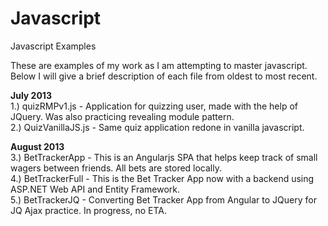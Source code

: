 Javascript
==========

Javascript Examples

These are examples of my work as I am attempting to master javascript. Below I will give a brief description of each file
from oldest to most recent. <br/>

<b>July 2013</b> <br/>
1.) quizRMPv1.js - Application for quizzing user, made with the help of JQuery. Was also practicing revealing module pattern.<br/>
2.) QuizVanillaJS.js - Same quiz application redone in vanilla javascript.
<br/>

<b>August 2013</b> <br/>
3.) BetTrackerApp - This is an Angularjs SPA that helps keep track of small wagers between friends. All bets are stored locally. <br/>
4.) BetTrackerFull - This is the Bet Tracker App now with a backend using ASP.NET Web API and Entity Framework. <br/>
5.) BetTrackerJQ - Converting Bet Tracker App from Angular to JQuery for JQ Ajax practice. In progress, no ETA.
